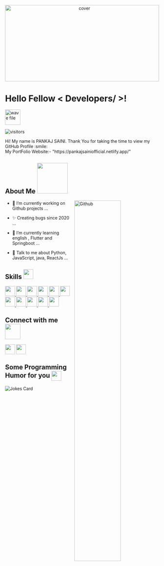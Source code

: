 
<div align="center">
<img width="100%" height = "250px" src="https://images.unsplash.com/photo-1605379399642-870262d3d051?ixlib=rb-4.0.3&ixid=M3wxMjA3fDB8MHxwaG90by1wYWdlfHx8fGVufDB8fHx8fA%3D%3D&auto=format&fit=crop&w=1812&q=80" alt="cover" />
</div>

<h1> Hello Fellow < Developers/ >!</h1><img src='https://raw.githubusercontent.com/pankajsainiofficial/IMAGES/main/wave.gif' width="50px" height="50px" alt="wave file">
<p align='center'>

![visitors](https://api.visitorbadge.io/api/VisitorHit?user=pankajsainiofficial&repo=github-visitors-badge&countColor=%237B1E7A)


</p>
<div size='20px'> Hi! My name is PANKAJ SAINI. Thank You for taking the time to view my GitHub Profile :smile: 
</div>

<div size='20px'> My PortFolio Website:- "https://pankajsainiofficial.netlify.app/"</div>

<h2> About Me <img src="https://raw.githubusercontent.com/pankajsainiofficial/IMAGES/main/eatSleepCodeRepeat.gif" width = 100px height='100px'></h2>

<img width="55%" align="right" alt="Github" src=" https://raw.githubusercontent.com/pankajsainiofficial/IMAGES/main/git-header.svg" />


- 🔭 I’m currently working on Github projects ...

- ✨ Creating bugs since 2020 ...

- 🌱 I’m currently learning english , Flutter and Springboot ... 

- 💬 Talk to me about Python, JavaScript, java, ReactJs ...

<h2> Skills <img src = "https://raw.githubusercontent.com/pankajsainiofficial/IMAGES/main/code.gif" width = 32px height=32px> </h2>
<a href= https://github.com/https://github.com/pankajsainiofficial?tab=repositories&q=&type=&language=python&sort= > <img width ='32px' height='32px' src ='https://raw.githubusercontent.com/pankajsainiofficial/IMAGES/main/python.svg'> </a>
<a href= https://github.com/https://github.com/pankajsainiofficial?tab=repositories&q=&type=&language=reactjs&sort= > <img width ='32px' height='32px' src ='https://raw.githubusercontent.com/pankajsainiofficial/IMAGES/main/reactjs.svg'> </a>
<a href= https://github.com/https://github.com/pankajsainiofficial?tab=repositories&q=&type=&language=javascript&sort= > <img width ='32px' height='32px' src ='https://raw.githubusercontent.com/pankajsainiofficial/IMAGES/main/javascript.svg'> </a>
<a href= https://github.com/https://github.com/pankajsainiofficial?tab=repositories&q=&type=&language=c&sort= > <img width ='32px' height='32px' src ='https://raw.githubusercontent.com/pankajsainiofficial/IMAGES/main/c.svg'> </a>
<a href= https://github.com/https://github.com/pankajsainiofficial?tab=repositories&q=&type=&language=html&sort= > <img width ='32px' height='32px' src ='https://raw.githubusercontent.com/pankajsainiofficial/IMAGES/main/html.svg'> </a>
<a href= https://github.com/https://github.com/pankajsainiofficial?tab=repositories&q=&type=&language=css&sort= > <img width ='32px' height='32px' src ='https://raw.githubusercontent.com/pankajsainiofficial/IMAGES/main/css.svg'> </a>
<a href= https://github.com/https://github.com/pankajsainiofficial?tab=repositories&q=&type=&language=java&sort= > <img width ='32px' height='32px' src ='https://raw.githubusercontent.com/pankajsainiofficial/IMAGES/main/java.svg'> </a>
<a href= https://github.com/https://github.com/pankajsainiofficial?tab=repositories&q=&type=&language=django&sort= > <img width ='32px' height='32px' src ='https://raw.githubusercontent.com/pankajsainiofficial/IMAGES/main/django.svg'> </a>
<a href= https://github.com/https://github.com/pankajsainiofficial?tab=repositories&q=&type=&language=android&sort= > <img width ='32px' height='32px' src ='https://raw.githubusercontent.com/pankajsainiofficial/IMAGES/main/android.svg'> </a>
<a href= https://github.com/https://github.com/pankajsainiofficial?tab=repositories&q=&type=&language=php&sort= > <img style = "color : red" width ='32px' height='32px' src ='https://raw.githubusercontent.com/pankajsainiofficial/IMAGES/main/php.svg'> </a>
<a href= https://github.com/https://github.com/pankajsainiofficial?tab=repositories&q=&type=&language=mysql&sort= > <img width ='32px' height='32px' src ='https://raw.githubusercontent.com/pankajsainiofficial/IMAGES/main/mysql.svg'> </a>


<h2> Connect with me <img src='https://raw.githubusercontent.com/pankajsainiofficial/IMAGES/main/handShake.gif' width="50px" height=50px> </h2>
<a href = 'https://www.linkedin.com/in/https://www.linkedin.com/in/pankajsainiofficial/'> <img width = '32px' align= 'center' src="https://raw.githubusercontent.com/pankajsainiofficial/IMAGES/main/linked-in-alt.svg"/></a> 
<a href = 'https://www.github.com/https://github.com/pankajsainiofficial'> <img width = '32px' align= 'center' src="https://raw.githubusercontent.com/pankajsainiofficial/IMAGES/main/github.svg"/></a> 


<h2> Some Programming Humor for you <img align ='center' src='https://raw.githubusercontent.com/pankajsainiofficial/IMAGES/main/winkFace.gif' width = '32px' height= '32px'></h2>

![Jokes Card](https://readme-jokes.vercel.app/api?theme=default)

